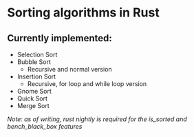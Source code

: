 # Sorting algorithms in Rust

## Currently implemented:

* Selection Sort
* Bubble Sort
    * Recursive and normal version
* Insertion Sort
    * Recursive, for loop and while loop version
* Gnome Sort
* Quick Sort
* Merge Sort


*Note: as of writing, rust nightly is required for the is_sorted and bench_black_box features*
